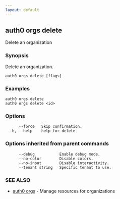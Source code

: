 ```yaml
---
layout: default
---
```

## auth0 orgs delete

Delete an organization

### Synopsis

Delete an organization.

```
auth0 orgs delete [flags]
```

### Examples

```
auth0 orgs delete
auth0 orgs delete <id>
```

### Options

```
      --force   Skip confirmation.
  -h, --help    help for delete
```

### Options inherited from parent commands

```
      --debug           Enable debug mode.
      --no-color        Disable colors.
      --no-input        Disable interactivity.
      --tenant string   Specific tenant to use.
```

### SEE ALSO

* [auth0 orgs](auth0_orgs.md)	 - Manage resources for organizations

